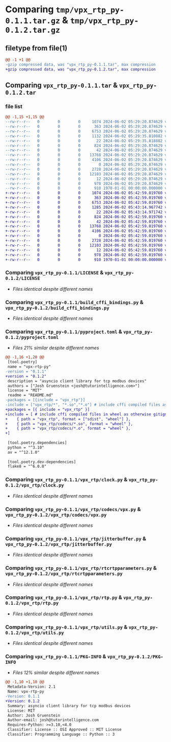 # Comparing `tmp/vpx_rtp_py-0.1.1.tar.gz` & `tmp/vpx_rtp_py-0.1.2.tar.gz`

## filetype from file(1)

```diff
@@ -1 +1 @@
-gzip compressed data, was "vpx_rtp_py-0.1.1.tar", max compression
+gzip compressed data, was "vpx_rtp_py-0.1.2.tar", max compression
```

## Comparing `vpx_rtp_py-0.1.1.tar` & `vpx_rtp_py-0.1.2.tar`

### file list

```diff
@@ -1,15 +1,15 @@
--rw-r--r--   0        0        0     1074 2024-06-02 05:29:20.874629 vpx_rtp_py-0.1.1/LICENSE
--rw-r--r--   0        0        0      363 2024-06-02 05:29:20.874629 vpx_rtp_py-0.1.1/README.md
--rw-r--r--   0        0        0     6753 2024-06-02 05:29:20.874629 vpx_rtp_py-0.1.1/build_cffi_bindings.py
--rw-r--r--   0        0        0     1132 2024-06-02 05:29:35.810882 vpx_rtp_py-0.1.1/pyproject.toml
--rw-r--r--   0        0        0       22 2024-06-02 05:29:35.818882 vpx_rtp_py-0.1.1/vpx_rtp/__init__.py
--rw-r--r--   0        0        0      824 2024-06-02 05:29:20.874629 vpx_rtp_py-0.1.1/vpx_rtp/clock.py
--rw-r--r--   0        0        0       42 2024-06-02 05:29:20.874629 vpx_rtp_py-0.1.1/vpx_rtp/codecs/_vpx.pyi
--rw-r--r--   0        0        0    13768 2024-06-02 05:29:20.874629 vpx_rtp_py-0.1.1/vpx_rtp/codecs/vpx.py
--rw-r--r--   0        0        0     4106 2024-06-02 05:29:20.874629 vpx_rtp_py-0.1.1/vpx_rtp/jitterbuffer.py
--rw-r--r--   0        0        0        0 2024-06-02 05:29:20.874629 vpx_rtp_py-0.1.1/vpx_rtp/py.typed
--rw-r--r--   0        0        0     2728 2024-06-02 05:29:20.874629 vpx_rtp_py-0.1.1/vpx_rtp/rtcrtpparameters.py
--rw-r--r--   0        0        0    12103 2024-06-02 05:29:20.874629 vpx_rtp_py-0.1.1/vpx_rtp/rtp.py
--rw-r--r--   0        0        0       12 2024-06-02 05:29:20.874629 vpx_rtp_py-0.1.1/vpx_rtp/test.py
--rw-r--r--   0        0        0      978 2024-06-02 05:29:20.874629 vpx_rtp_py-0.1.1/vpx_rtp/utils.py
--rw-r--r--   0        0        0      910 1970-01-01 00:00:00.000000 vpx_rtp_py-0.1.1/PKG-INFO
+-rw-r--r--   0        0        0     1074 2024-06-02 05:42:59.019760 vpx_rtp_py-0.1.2/LICENSE
+-rw-r--r--   0        0        0      363 2024-06-02 05:42:59.019760 vpx_rtp_py-0.1.2/README.md
+-rw-r--r--   0        0        0     6753 2024-06-02 05:42:59.019760 vpx_rtp_py-0.1.2/build_cffi_bindings.py
+-rw-r--r--   0        0        0     1285 2024-06-02 05:43:14.967742 vpx_rtp_py-0.1.2/pyproject.toml
+-rw-r--r--   0        0        0       22 2024-06-02 05:43:14.971742 vpx_rtp_py-0.1.2/vpx_rtp/__init__.py
+-rw-r--r--   0        0        0      824 2024-06-02 05:42:59.019760 vpx_rtp_py-0.1.2/vpx_rtp/clock.py
+-rw-r--r--   0        0        0       42 2024-06-02 05:42:59.019760 vpx_rtp_py-0.1.2/vpx_rtp/codecs/_vpx.pyi
+-rw-r--r--   0        0        0    13768 2024-06-02 05:42:59.019760 vpx_rtp_py-0.1.2/vpx_rtp/codecs/vpx.py
+-rw-r--r--   0        0        0     4106 2024-06-02 05:42:59.019760 vpx_rtp_py-0.1.2/vpx_rtp/jitterbuffer.py
+-rw-r--r--   0        0        0        0 2024-06-02 05:42:59.019760 vpx_rtp_py-0.1.2/vpx_rtp/py.typed
+-rw-r--r--   0        0        0     2728 2024-06-02 05:42:59.019760 vpx_rtp_py-0.1.2/vpx_rtp/rtcrtpparameters.py
+-rw-r--r--   0        0        0    12103 2024-06-02 05:42:59.019760 vpx_rtp_py-0.1.2/vpx_rtp/rtp.py
+-rw-r--r--   0        0        0       12 2024-06-02 05:42:59.019760 vpx_rtp_py-0.1.2/vpx_rtp/test.py
+-rw-r--r--   0        0        0      978 2024-06-02 05:42:59.019760 vpx_rtp_py-0.1.2/vpx_rtp/utils.py
+-rw-r--r--   0        0        0      910 1970-01-01 00:00:00.000000 vpx_rtp_py-0.1.2/PKG-INFO
```

### Comparing `vpx_rtp_py-0.1.1/LICENSE` & `vpx_rtp_py-0.1.2/LICENSE`

 * *Files identical despite different names*

### Comparing `vpx_rtp_py-0.1.1/build_cffi_bindings.py` & `vpx_rtp_py-0.1.2/build_cffi_bindings.py`

 * *Files identical despite different names*

### Comparing `vpx_rtp_py-0.1.1/pyproject.toml` & `vpx_rtp_py-0.1.2/pyproject.toml`

 * *Files 21% similar despite different names*

```diff
@@ -1,16 +1,20 @@
 [tool.poetry]
 name = "vpx-rtp-py"
-version = "0.1.1"
+version = "0.1.2"
 description = "asyncio client library for tcp modbus devices"
 authors = ["Josh Gruenstein <josh@tutorintelligence.com>"]
 license = "MIT"
 readme = "README.md"
-packages = [{include = "vpx_rtp"}]
-include = ["vpx_rtp/*", "*.so","*.o"] # include cffi compiled files as otherwise gitignored
+packages = [{ include = "vpx_rtp" }]
+include = [ # include cffi compiled files in wheel as otherwise gitignored
+    { path = "vpx_rtp", format = ["sdist", "wheel"] },
+    { path = "vpx_rtp/codecs/*.so", format = "wheel" },
+    { path = "vpx_rtp/codecs/*.o", format = "wheel" },
+]
 
 [tool.poetry.dependencies]
 python = "^3.10"
 av = "^12.1.0"
 
 [tool.poetry.dev-dependencies]
 flake8 = "^6.0.0"
```

### Comparing `vpx_rtp_py-0.1.1/vpx_rtp/clock.py` & `vpx_rtp_py-0.1.2/vpx_rtp/clock.py`

 * *Files identical despite different names*

### Comparing `vpx_rtp_py-0.1.1/vpx_rtp/codecs/vpx.py` & `vpx_rtp_py-0.1.2/vpx_rtp/codecs/vpx.py`

 * *Files identical despite different names*

### Comparing `vpx_rtp_py-0.1.1/vpx_rtp/jitterbuffer.py` & `vpx_rtp_py-0.1.2/vpx_rtp/jitterbuffer.py`

 * *Files identical despite different names*

### Comparing `vpx_rtp_py-0.1.1/vpx_rtp/rtcrtpparameters.py` & `vpx_rtp_py-0.1.2/vpx_rtp/rtcrtpparameters.py`

 * *Files identical despite different names*

### Comparing `vpx_rtp_py-0.1.1/vpx_rtp/rtp.py` & `vpx_rtp_py-0.1.2/vpx_rtp/rtp.py`

 * *Files identical despite different names*

### Comparing `vpx_rtp_py-0.1.1/vpx_rtp/utils.py` & `vpx_rtp_py-0.1.2/vpx_rtp/utils.py`

 * *Files identical despite different names*

### Comparing `vpx_rtp_py-0.1.1/PKG-INFO` & `vpx_rtp_py-0.1.2/PKG-INFO`

 * *Files 12% similar despite different names*

```diff
@@ -1,10 +1,10 @@
 Metadata-Version: 2.1
 Name: vpx-rtp-py
-Version: 0.1.1
+Version: 0.1.2
 Summary: asyncio client library for tcp modbus devices
 License: MIT
 Author: Josh Gruenstein
 Author-email: josh@tutorintelligence.com
 Requires-Python: >=3.10,<4.0
 Classifier: License :: OSI Approved :: MIT License
 Classifier: Programming Language :: Python :: 3
```

